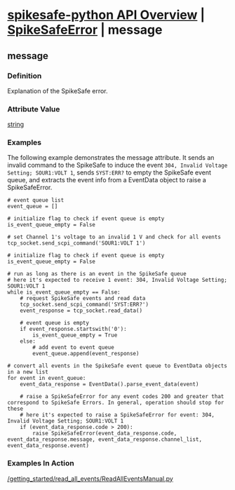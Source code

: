 # [spikesafe-python API Overview](/spikesafe_python_lib_docs/README.md) | [SpikeSafeError](/spikesafe_python_lib_docs/SpikeSafeError/README.md) | message

## message

### Definition
Explanation of the SpikeSafe error.

### Attribute Value
[string](https://docs.python.org/3/library/string.html)  

### Examples
The following example demonstrates the message attribute. It sends an invalid command to the SpikeSafe to induce the event `304, Invalid Voltage Setting; SOUR1:VOLT 1`, sends `SYST:ERR?` to empty the SpikeSafe event queue, and extracts the event info from a EventData object to raise a SpikeSafeError.
```
# event queue list
event_queue = []

# initialize flag to check if event queue is empty 
is_event_queue_empty = False                                                                                                                      

# set Channel 1's voltage to an invalid 1 V and check for all events
tcp_socket.send_scpi_command('SOUR1:VOLT 1')

# initialize flag to check if event queue is empty 
is_event_queue_empty = False                                                                                                                      

# run as long as there is an event in the SpikeSafe queue
# here it's expected to receive 1 event: 304, Invalid Voltage Setting; SOUR1:VOLT 1
while is_event_queue_empty == False:
    # request SpikeSafe events and read data 
    tcp_socket.send_scpi_command('SYST:ERR?')                                        
    event_response = tcp_socket.read_data()

    # event queue is empty
    if event_response.startswith('0'):
        is_event_queue_empty = True
    else:
        # add event to event queue
        event_queue.append(event_response)

# convert all events in the SpikeSafe event queue to EventData objects in a new list
for event in event_queue:
    event_data_response = EventData().parse_event_data(event)

    # raise a SpikeSafeError for any event codes 200 and greater that correspond to SpikeSafe Errors. In general, operation should stop for these
    # here it's expected to raise a SpikeSafeError for event: 304, Invalid Voltage Setting; SOUR1:VOLT 1
    if (event_data_response.code > 200):
        raise SpikeSafeError(event_data_response.code, event_data_response.message, event_data_response.channel_list, event_data_response.event)
```

### Examples In Action
[/getting_started/read_all_events/ReadAllEventsManual.py](/getting_started/read_all_events/ReadAllEventsManual.py)